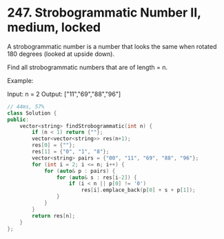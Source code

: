 # 247. Strobogrammatic Number II, medium, locked
A strobogrammatic number is a number that looks the same when rotated 180 degrees (looked at upside down).

Find all strobogrammatic numbers that are of length = n.

Example:

Input:  n = 2
Output: ["11","69","88","96"]

```c++
// 44ms, 57%
class Solution {
public:
    vector<string> findStrobogrammatic(int n) {
        if (n < 1) return {""};
        vector<vector<string>> res(n+1);
        res[0] = {""};
        res[1] = {"0", "1", "8"};
        vector<string> pairs = {"00", "11", "69", "88", "96"};
        for (int i = 2; i <= n; i++) {
            for (auto& p : pairs) {
                for (auto& s : res[i-2]) {
                    if (i < n || p[0] != '0')
                        res[i].emplace_back(p[0] + s + p[1]);
                }
            }
        }
        return res[n];
    }
};
```